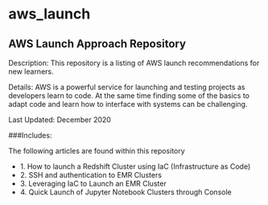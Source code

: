 # aws_launch

## AWS Launch Approach Repository

<p>Description: This repository is a listing of AWS launch recommendations for new learners.</p>

<p> Details: AWS is a powerful service for launching and testing projects as developers learn to code. At the same time finding some of the basics to adapt code and learn how to interface with systems can be challenging. </p>

Last Updated: December 2020

###Includes:

<p>The following articles are found within this repository</p>

<ul>
  <li>1. How to launch a Redshift Cluster using IaC (Infrastructure as Code)</li>
  <li>2. SSH and authentication to EMR Clusters</li>
  <li>3. Leveraging IaC to Launch an EMR Cluster</li>
  <li>4. Quick Launch of Jupyter Notebook Clusters through Console</li>
</ul>
